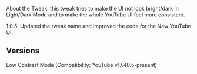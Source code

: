 About the Tweak: this tweak tries to make the UI not look bright/dark in Light/Dark Mode and to make the whole YouTube UI feel more consistent.

1.0.5: Updated the tweak name and improved the code for the New YouTube UI.

## Versions
Low Contrast Mode (Compatibility: YouTube v17.40.5-present)
